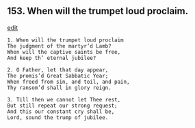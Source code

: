 
## 153.  When will the trumpet loud proclaim.
[edit](https://docs.google.com/document/d/1pXxogkQ%2DMdooFf66O9Qe0SoEskA_10As/edit?mode=html)



    1. When will the trumpet loud proclaim 
    The judgment of the martyr’d Lamb? 
    When will the captive saints be free, 
    And keep th’ eternal jubilee?

    2. O Father, let that day appear,
    The promis’d Great Sabbatic Year;
    When freed from sin, and toil, and pain, 
    Thy ransom’d shall in glory reign.

    3. Till then we cannot let Thee rest,
    But still repeat our strong request;
    And this our constant cry shall be,
    Lord, sound the trump of jubilee.
